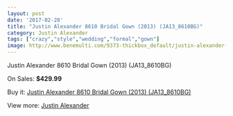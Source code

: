 ```yaml
---
layout: post
date: '2017-02-28'
title: "Justin Alexander 8610 Bridal Gown (2013) (JA13_8610BG)"
category: Justin Alexander
tags: ["crazy","style","wedding","formal","gown"]
image: http://www.benemulti.com/9373-thickbox_default/justin-alexander-8610-bridal-gown-2013-ja138610bg.jpg
---
```

Justin Alexander 8610 Bridal Gown (2013) (JA13_8610BG)

On Sales: **$429.99**
<a href="https://www.benemulti.com/en/justin-alexander/3551-justin-alexander-8610-bridal-gown-2013-ja138610bg.html"><amp-img layout="responsive" width="600" height="600" src="//www.benemulti.com/9373-thickbox_default/justin-alexander-8610-bridal-gown-2013-ja138610bg.jpg" alt="Justin Alexander 8610 Bridal Gown (2013) (JA13_8610BG) 0" /></a>
<a href="https://www.benemulti.com/en/justin-alexander/3551-justin-alexander-8610-bridal-gown-2013-ja138610bg.html"><amp-img layout="responsive" width="600" height="600" src="//www.benemulti.com/9375-thickbox_default/justin-alexander-8610-bridal-gown-2013-ja138610bg.jpg" alt="Justin Alexander 8610 Bridal Gown (2013) (JA13_8610BG) 1" /></a>
<a href="https://www.benemulti.com/en/justin-alexander/3551-justin-alexander-8610-bridal-gown-2013-ja138610bg.html"><amp-img layout="responsive" width="600" height="600" src="//www.benemulti.com/9374-thickbox_default/justin-alexander-8610-bridal-gown-2013-ja138610bg.jpg" alt="Justin Alexander 8610 Bridal Gown (2013) (JA13_8610BG) 2" /></a>

Buy it: [Justin Alexander 8610 Bridal Gown (2013) (JA13_8610BG)](https://www.benemulti.com/en/justin-alexander/3551-justin-alexander-8610-bridal-gown-2013-ja138610bg.html "Justin Alexander 8610 Bridal Gown (2013) (JA13_8610BG)")

View more: [Justin Alexander](https://www.benemulti.com/en/35-justin-alexander "Justin Alexander")